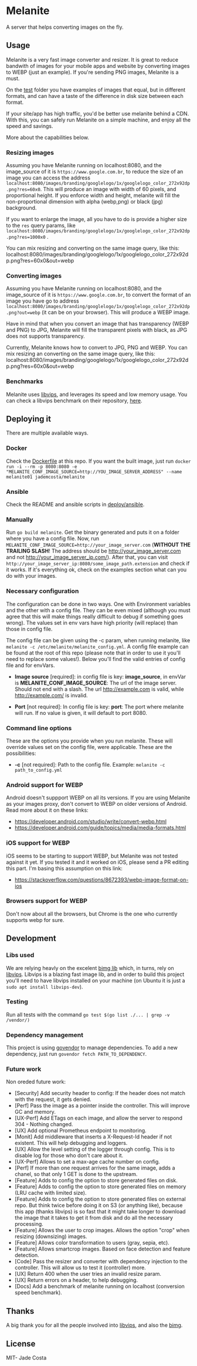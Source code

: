 # Melanite
A server that helps converting images on the fly.

## Usage

Melanite is a very fast image converter and resizer. It is great to reduce bandwith of images for your mobile apps and website by converting images to WEBP (just an example). If you're sending PNG images, Melanite is a must.

On the [test](https://github.com/jademcosta/melanite/tree/master/test/images) folder you have examples of images that equal, but in different formats, and can have a taste of the difference in disk size between each format.

If your site/app has high traffic, you'd be better use melanite behind a CDN. With this, you can safely run Melanite on a simple machine, and enjoy all the speed and savings.

More about the capabilities below.

### Resizing images

Assuming you have Melanite running on localhost:8080, and the image_source of it is `https://www.google.com.br`, to reduce the size of an image you can access the address `localhost:8080/images/branding/googlelogo/1x/googlelogo_color_272x92dp.png?res=60x0`. This will produce an image with width of 60 pixels, and proportional height. If you enforce width and height, melanite will fill the non-proportional dimension with alpha (webp,png) or black (jpg) background.

If you want to enlarge the image, all you have to do is provide a higher size to the `res` query params, like `localhost:8080/images/branding/googlelogo/1x/googlelogo_color_272x92dp.png?res=1000x0` .

You can mix resizing and converting on the same image query, like this:
localhost:8080/images/branding/googlelogo/1x/googlelogo_color_272x92dp.png?res=60x0&out=webp

### Converting images

Assuming you have Melanite running on localhost:8080, and the image_source of it is `https://www.google.com.br`, to convert the format of an image you have go to address `localhost:8080/images/branding/googlelogo/1x/googlelogo_color_272x92dp.png?out=webp` (it can be on your browser). This will produce a WEBP image.

Have in mind that when you convert an image that has transparency (WEBP and PNG) to JPG, Melanite will fill the transparent pixels with black, as JPG does not supports transparency.

Currently, Melanite knows how to convert to JPG, PNG and WEBP. You can mix resizing an converting on the same image query, like this:
localhost:8080/images/branding/googlelogo/1x/googlelogo_color_272x92dp.png?res=60x0&out=webp

### Benchmarks
Melanite uses [libvips](https://github.com/jcupitt/libvips), and leverages its speed and low memory usage. You can check a libvips benchmark on their repository, [here](https://github.com/jcupitt/libvips/wiki/Speed-and-memory-use).

## Deploying it
There are multiple available ways.

### Docker
Check the [Dockerfile](https://github.com/jademcosta/melanite/blob/master/deploy/docker/Dockerfile) at this repo. If you want the built image, just run `docker run -i --rm -p 8080:8080 -e "MELANITE_CONF_IMAGE_SOURCE=http://YOU_IMAGE_SERVER_ADDRESS" --name melanite01 jademcosta/melanite`

### Ansible
Check the README and ansible scripts in [deploy/ansible](https://github.com/jademcosta/melanite/tree/master/deploy/ansible).

### Manually
Run `go build melanite`. Get the binary generated and puts it on a folder where you have a config file. Now, run `MELANITE_CONF_IMAGE_SOURCE=http://your_image_server.com` (**WITHOUT THE TRAILING SLASH**! The address should be http://your_image_server.com and not http://your_image_server_ip.com/). After that, you can visit `http://your_image_server_ip:8080/some_image_path.extension` and check if it works. If it's everything ok, check on the examples section what can you do with your images.


### Necessary configuration
The configuration can be done in two ways. One with Environment variables and the other with a config file. They can be even mixed (although you must agree that this will make things really difficult to debug if something goes wrong). The values set in env vars have high priority (will replace) than those in config file.

The config file can be given using the -c param, when running melanite, like `melanite -c /etc/melanite/melanite_config.yml`. A config file example can be found at the root of this repo (please note that in order to use it you'll need to replace some values!). Below you'll find the valid entries of config file and for envVars.

* **Image source** [required]: in config file is key: **image_source**, in envVar is **MELANITE_CONF_IMAGE_SOURCE**: The url of the image server. Should not end with a slash. The url http://example.com is valid, while http://example.com/ is invalid.

* **Port** [not required]: In config file is key: **port**: The port where melanite will run. If no value is given, it will default to port 8080.

### Command line options

These are the options you provide when you run melanite. These will override values set on the config file, were applicable. These are the possibilities:
* **-c** [not required]: Path to the config file. Example: `melanite -c path_to_config.yml`

### Android support for WEBP
Android doesn't suppport WEBP on all its versions. If you are using Melanite as your images proxy, don't convert to WEBP on older versions of Android. Read more about it on these links:
* https://developer.android.com/studio/write/convert-webp.html
* https://developer.android.com/guide/topics/media/media-formats.html

### iOS support for WEBP
iOS seems to be starting to support WEBP, but Melanite was not tested against it yet. If you tested it and it worked on iOS, please send a PR editing this part. I'm basing this assumption on this link:
* https://stackoverflow.com/questions/8672393/webp-image-format-on-ios

### Browsers support for WEBP
Don't now about all the browsers, but Chrome is the one who currently supports webp for sure.

## Development


### Libs used

We are relying heavly on the excelent [bimg lib](https://github.com/h2non/bimg) which, in turns, rely on [libvips](https://github.com/jcupitt/libvips). Libvips is a blazing fast image lib, and in order to build this project you'll need to have libvips installed on your machine (on Ubuntu it is just a `sudo apt install libvips-dev`).

### Testing

Run all tests with the command `go test $(go list ./... | grep -v /vendor/)`

### Dependency management
This project is using [govendor](https://github.com/kardianos/govendor) to manage dependencies.
To add a new dependency, just run `govendor fetch PATH_TO_DEPENDENCY`.

### Future work
Non oreded future work:
* [Security] Add security header to config: If the header does not match with the request, it gets denied.
* [Perf] Pass the image as a pointer inside the controller. This will improve GC and memory.
* [UX-Perf] Add ETags on each image, and allow the server to respond 304 - Nothing changed.
* [UX] Add optional Prometheus endpoint to monitoring.
* [Monit] Add middleware that inserts a X-Request-Id header if not existent. This will help debugging and loggers.
* [UX] Allow the level setting of the logger through config. This is to disable log for those who don't care about it.
* [UX-Perf] Allows to set a max-age cache number on config.
* [Perf] If more than one request arrives for the same image, adds a chanel, so that only 1 GET is done to the upstream.
* [Feature] Adds to config the option to store generated files on disk.
* [Feature] Adds to config the option to store generated files on memory (LRU cache with limited size).
* [Feature] Adds to config the option to store generated files on external repo. But think twice before doing it on S3 (or anything like), because this app (thanks libvips) is so fast that it might take longer to download the image that it takes to get it from disk and do all the necessary processing.
* [Feature] Allows the user to crop images. Allows the option "crop" when resizing (downsizing) images.  
* [Feature] Allows color transformation to users (gray, sepia, etc).
* [Feature] Allows smartcrop images. Based on face detection and feature detection.
* [Code] Pass the resizer and converter with dependency injection to the controller. This will allow us to test it (controller) more.
* [UX] Return 400 when the user tries an invalid resize param.
* [UX] Return errors on a header, to help debugging.
* [Docs] Add a benchmark of melanite running on localhost (conversion speed benchmark).


## Thanks
A big thank you for all the people involved into [libvips](https://github.com/jcupitt/libvips), and also the [bimg](https://github.com/h2non/bimg).

## License
MIT- Jade Costa
